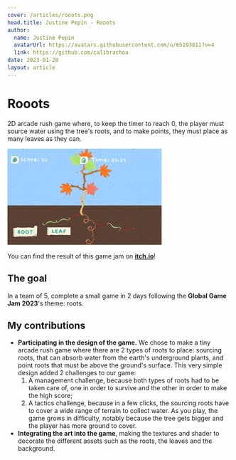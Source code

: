 ```yaml
---
cover: /articles/rooots.png
head.title: Justine Pepin - Rooots
author:
  name: Justine Pepin
  avatarUrl: https://avatars.githubusercontent.com/u/65193811?v=4
  link: https://github.com/calibrachoa
date: 2023-01-28
layout: article
---
```


# Rooots

2D arcade rush game where, to keep the timer to reach 0, the player must source water using the tree's roots, and to make points, they must place as many leaves as they can. 

[![rooots.png](/articles/rooots.png)](https://zayleradomi.itch.io/rooots)

You can find the result of this game jam on [**itch.io**](https://zayleradomi.itch.io/rooots)!

## The goal

In a team of 5, complete a small game in 2 days following the **Global Game Jam 2023**'s theme: roots. 

## My contributions

- **Participating in the design of the game.** We chose to make a tiny arcade rush game where there are 2 types of roots to place: sourcing roots, that can absorb water from the earth's underground plants, and point roots that must be above the ground's surface. This very simple design added 2 challenges to our game: 
    1. A management challenge, because both types of roots had to be taken care of, one in order to survive and the other in order to make the high score;
    2. A tactics challenge, because in a few clicks, the sourcing roots have to cover a wide range of terrain to collect water. As you play, the game grows in difficulty, notably because the tree gets bigger and the player has more ground to cover.
- **Integrating the art into the game**, making the textures and shader to decorate the different assets such as the roots, the leaves and the background.

